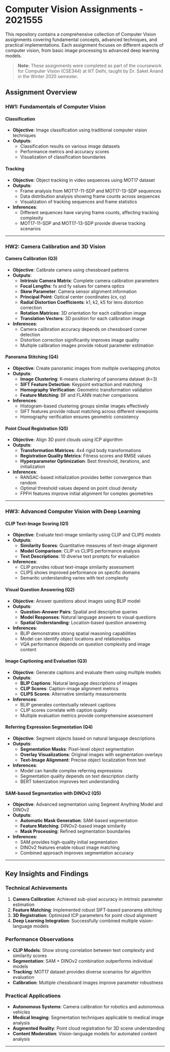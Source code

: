 # Computer Vision Assignments - 2021555

This repository contains a comprehensive collection of Computer Vision assignments covering fundamental concepts, advanced techniques, and practical implementations. Each assignment focuses on different aspects of computer vision, from basic image processing to advanced deep learning models.

> **Note:** These assignments were completed as part of the coursework for Computer Vision (CSE344) at IIIT Delhi, taught by Dr. Saket Anand in the Winter 2025 semester.

## Assignment Overview

### HW1: Fundamentals of Computer Vision

#### Classification
- **Objective**: Image classification using traditional computer vision techniques
- **Outputs**: 
  - Classification results on various image datasets
  - Performance metrics and accuracy scores
  - Visualization of classification boundaries

#### Tracking
- **Objective**: Object tracking in video sequences using MOT17 dataset
- **Outputs**:
  - Frame analysis from MOT17-11-SDP and MOT17-13-SDP sequences
  - Data distribution analysis showing frame counts across sequences
  - Visualization of tracking sequences and frame statistics
- **Inferences**: 
  - Different sequences have varying frame counts, affecting tracking complexity
  - MOT17-11-SDP and MOT17-13-SDP provide diverse tracking scenarios

---

### HW2: Camera Calibration and 3D Vision

#### Camera Calibration (Q3)
- **Objective**: Calibrate camera using chessboard patterns
- **Outputs**:
  - **Intrinsic Camera Matrix**: Complete camera calibration parameters
  - **Focal Lengths**: fx and fy values for camera optics
  - **Skew Parameter**: Camera sensor alignment information
  - **Principal Point**: Optical center coordinates (cx, cy)
  - **Radial Distortion Coefficients**: k1, k2, k5 for lens distortion correction
  - **Rotation Matrices**: 3D orientation for each calibration image
  - **Translation Vectors**: 3D position for each calibration image
- **Inferences**:
  - Camera calibration accuracy depends on chessboard corner detection
  - Distortion correction significantly improves image quality
  - Multiple calibration images provide robust parameter estimation

#### Panorama Stitching (Q4)
- **Objective**: Create panoramic images from multiple overlapping photos
- **Outputs**:
  - **Image Clustering**: K-means clustering of panorama dataset (k=3)
  - **SIFT Feature Detection**: Keypoint extraction and matching
  - **Homography Verification**: Geometric transformation validation
  - **Feature Matching**: BF and FLANN matcher comparisons
- **Inferences**:
  - Histogram-based clustering groups similar images effectively
  - SIFT features provide robust matching across different viewpoints
  - Homography verification ensures geometric consistency

#### Point Cloud Registration (Q5)
- **Objective**: Align 3D point clouds using ICP algorithm
- **Outputs**:
  - **Transformation Matrices**: 4x4 rigid body transformations
  - **Registration Quality Metrics**: Fitness scores and RMSE values
  - **Hyperparameter Optimization**: Best threshold, iterations, and initialization
- **Inferences**:
  - RANSAC-based initialization provides better convergence than random
  - Optimal threshold values depend on point cloud density
  - FPFH features improve initial alignment for complex geometries

---

### HW3: Advanced Computer Vision with Deep Learning

#### CLIP Text-Image Scoring (Q1)
- **Objective**: Evaluate text-image similarity using CLIP and CLIPS models
- **Outputs**:
  - **Similarity Scores**: Quantitative measures of text-image alignment
  - **Model Comparison**: CLIP vs CLIPS performance analysis
  - **Text Descriptions**: 10 diverse text prompts for evaluation
- **Inferences**:
  - CLIP provides robust text-image similarity assessment
  - CLIPS shows improved performance on specific domains
  - Semantic understanding varies with text complexity

#### Visual Question Answering (Q2)
- **Objective**: Answer questions about images using BLIP model
- **Outputs**:
  - **Question-Answer Pairs**: Spatial and descriptive queries
  - **Model Responses**: Natural language answers to visual questions
  - **Spatial Understanding**: Location-based question answering
- **Inferences**:
  - BLIP demonstrates strong spatial reasoning capabilities
  - Model can identify object locations and relationships
  - VQA performance depends on question complexity and image content

#### Image Captioning and Evaluation (Q3)
- **Objective**: Generate captions and evaluate them using multiple models
- **Outputs**:
  - **BLIP Captions**: Natural language descriptions of images
  - **CLIP Scores**: Caption-image alignment metrics
  - **CLIPS Scores**: Alternative similarity measurements
- **Inferences**:
  - BLIP generates contextually relevant captions
  - CLIP scores correlate with caption quality
  - Multiple evaluation metrics provide comprehensive assessment

#### Referring Expression Segmentation (Q4)
- **Objective**: Segment objects based on natural language descriptions
- **Outputs**:
  - **Segmentation Masks**: Pixel-level object segmentation
  - **Overlay Visualizations**: Original images with segmentation overlays
  - **Text-Image Alignment**: Precise object localization from text
- **Inferences**:
  - Model can handle complex referring expressions
  - Segmentation quality depends on text description clarity
  - BERT tokenization improves text understanding

#### SAM-based Segmentation with DINOv2 (Q5)
- **Objective**: Advanced segmentation using Segment Anything Model and DINOv2
- **Outputs**:
  - **Automatic Mask Generation**: SAM-based segmentation
  - **Feature Matching**: DINOv2-based image similarity
  - **Mask Processing**: Refined segmentation boundaries
- **Inferences**:
  - SAM provides high-quality initial segmentation
  - DINOv2 features enable robust image matching
  - Combined approach improves segmentation accuracy

---

## Key Insights and Findings

### Technical Achievements
1. **Camera Calibration**: Achieved sub-pixel accuracy in intrinsic parameter estimation
2. **Feature Matching**: Implemented robust SIFT-based panorama stitching
3. **3D Registration**: Optimized ICP parameters for point cloud alignment
4. **Deep Learning Integration**: Successfully combined multiple vision-language models

### Performance Observations
- **CLIP Models**: Show strong correlation between text complexity and similarity scores
- **Segmentation**: SAM + DINOv2 combination outperforms individual models
- **Tracking**: MOT17 dataset provides diverse scenarios for algorithm evaluation
- **Calibration**: Multiple chessboard images improve parameter robustness

### Practical Applications
- **Autonomous Systems**: Camera calibration for robotics and autonomous vehicles
- **Medical Imaging**: Segmentation techniques applicable to medical image analysis
- **Augmented Reality**: Point cloud registration for 3D scene understanding
- **Content Moderation**: Vision-language models for automated content analysis

---

